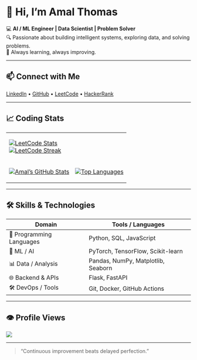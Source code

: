 # 👋 Hi, I’m Amal Thomas

💻 **AI / ML Engineer | Data Scientist | Problem Solver**  
🔍 Passionate about building intelligent systems, exploring data, and solving problems.  
🌱 Always learning, always improving.

---

## 📫 Connect with Me

[LinkedIn](https://www.linkedin.com/in/amal-thomas-9005a7185/) • [GitHub](https://github.com/AmalThomas1998/) • [LeetCode](https://leetcode.com/amalthomas1324) • [HackerRank](https://www.hackerrank.com/profile/amalthomas1324)

---

## 📈 Coding Stats

<table>
<tr>
<td>

[![LeetCode Stats](https://leetcard.jacoblin.cool/amalthomas1324?theme=dark)](https://leetcode.com/amalthomas1324)  
[![LeetCode Streak](https://leetcard.jacoblin.cool/amalthomas1324?theme=dark&ext=heatmap)](https://leetcode.com/amalthomas1324)

</td>

</tr>
<tr>
<td>

[![Amal’s GitHub Stats](https://github-readme-stats.vercel.app/api?username=AmalThomas1998&show_icons=true&theme=dark&hide_border=true)](https://github.com/AmalThomas1998)

</td>
<td>

[![Top Languages](https://github-readme-stats.vercel.app/api/top-langs?username=AmalThomas1998&layout=compact&theme=dark&hide_border=true)](https://github.com/AmalThomas1998)

</td>
</tr>
</table>

---

## 🛠 Skills & Technologies

| Domain | Tools / Languages |
|---|---|
| 🐍 Programming Languages | Python, SQL, JavaScript |
| 🤖 ML / AI | PyTorch, TensorFlow, Scikit-learn |
| 📊 Data / Analysis | Pandas, NumPy, Matplotlib, Seaborn |
| 🌐 Backend & APIs | Flask, FastAPI |
| 🛠 DevOps / Tools | Git, Docker, GitHub Actions |

---


## 👁 Profile Views

![](https://komarev.com/ghpvc/?username=AmalThomas1998&style=flat-square)  

---

> “Continuous improvement beats delayed perfection.”
